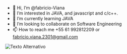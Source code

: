 - 👋 Hi, I’m @fabricio-Viana
- 👀 I’m interested in JAVA, and javascript and c/c++.
- 🌱 I’m currently learning JAVA 
- 💞️ I’m looking to collaborate on Software Engineering
- 📫 How to reach me +55 61 992812209 or fabricio.viana.2301@gmail.com

<!---
fabricio-Viana/fabricio-Viana is a ✨ special ✨ repository because its `README.md` (this file) appears on your GitHub profile.
You can click the Preview link to take a look at your changes.
--->

<img src="![226777](https://github.com/user-attachments/assets/9662d54a-dc6d-4213-9b21-cd214e8158a5)" alt="Texto Alternativo">

